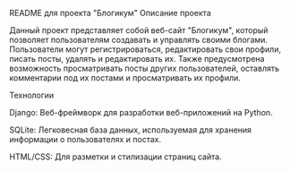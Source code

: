 README для проекта "Блогикум"
Описание проекта

Данный проект представляет собой веб-сайт "Блогикум",
который позволяет пользователям создавать и управлять своими блогами.
Пользователи могут регистрироваться, редактировать свои профили,
писать посты, удалять и редактировать их.
Также предусмотрена возможность просматривать посты других пользователей,
оставлять комментарии под их постами и просматривать их профили.


Технологии

Django: Веб-фреймворк для разработки веб-приложений на Python.

SQLite: Легковесная база данных, используемая для хранения информации о пользователях и постах.

HTML/CSS: Для разметки и стилизации страниц сайта.
